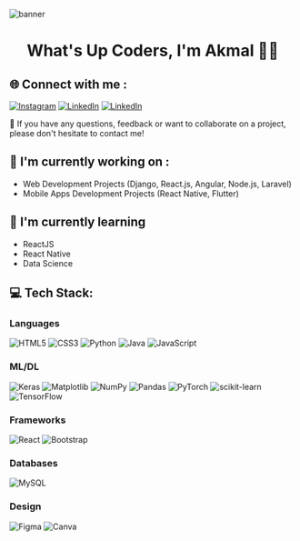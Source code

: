 ![banner](https://github.com/user-attachments/assets/1caf7ccb-54d3-4b29-9b48-41ad376964ea)

<h1 align='center'>What's Up Coders, I'm <strong>Akmal 👋🏻</strong></h1>

## 🌐 Connect with me :
[![Instagram](https://img.shields.io/badge/GitHub-100000?style=for-the-badge&logo=github&logoColor=white)](https://github.com/MuhdNurAkmal) 
[![LinkedIn](https://img.shields.io/badge/LinkedIn-0077B5?style=for-the-badge&logo=linkedin&logoColor=white)](https://www.linkedin.com/in/akmalrazif/)
[![LinkedIn](https://img.shields.io/badge/Portfolio-255E63?style=for-the-badge&logo=About.me&logoColor=white)](https://akmalrazif.netlify.app/)

💬 If you have any questions, feedback or want to collaborate on a project, please don't hesitate to contact me!

## 🔭 I'm currently working on :
- Web Development Projects (Django, React.js, Angular, Node.js, Laravel)
- Mobile Apps Development Projects (React Native, Flutter)

## 🌱 I'm currently learning
- ReactJS
- React Native
- Data Science

## 💻 Tech Stack:

### Languages
![HTML5](https://img.shields.io/badge/html5-%23E34F26.svg?style=for-the-badge&logo=html5&logoColor=white) 
![CSS3](https://img.shields.io/badge/css3-%231572B6.svg?style=for-the-badge&logo=css3&logoColor=white) 
![Python](https://img.shields.io/badge/python-3670A0?style=for-the-badge&logo=python&logoColor=ffdd54) 
![Java](https://img.shields.io/badge/java-%23ED8B00.svg?style=for-the-badge&logo=openjdk&logoColor=white) 
![JavaScript](https://img.shields.io/badge/javascript-%23323330.svg?style=for-the-badge&logo=javascript&logoColor=%23F7DF1E) 

### ML/DL
![Keras](https://img.shields.io/badge/Keras-%23D00000.svg?style=for-the-badge&logo=Keras&logoColor=white) 
![Matplotlib](https://img.shields.io/badge/Matplotlib-%23ffffff.svg?style=for-the-badge&logo=Matplotlib&logoColor=black) 
![NumPy](https://img.shields.io/badge/numpy-%23013243.svg?style=for-the-badge&logo=numpy&logoColor=white) 
![Pandas](https://img.shields.io/badge/pandas-%23150458.svg?style=for-the-badge&logo=pandas&logoColor=white) 
![PyTorch](https://img.shields.io/badge/PyTorch-%23EE4C2C.svg?style=for-the-badge&logo=PyTorch&logoColor=white) 
![scikit-learn](https://img.shields.io/badge/scikit--learn-%23F7931E.svg?style=for-the-badge&logo=scikit-learn&logoColor=white) 
![TensorFlow](https://img.shields.io/badge/TensorFlow-%23FF6F00.svg?style=for-the-badge&logo=TensorFlow&logoColor=white)

### Frameworks
![React](https://img.shields.io/badge/react-%2320232a.svg?style=for-the-badge&logo=react&logoColor=%2361DAFB) 
![Bootstrap](https://img.shields.io/badge/bootstrap-%238511FA.svg?style=for-the-badge&logo=bootstrap&logoColor=white) 

### Databases
![MySQL](https://img.shields.io/badge/mysql-%2300000f.svg?style=for-the-badge&logo=mysql&logoColor=white)

### Design
![Figma](https://img.shields.io/badge/figma-%23F24E1E.svg?style=for-the-badge&logo=figma&logoColor=white)
![Canva](https://img.shields.io/badge/Canva-%2300C4CC.svg?style=for-the-badge&logo=Canva&logoColor=white)
